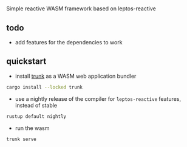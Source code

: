 #

Simple reactive WASM framework based on leptos-reactive

## todo

- add features for the dependencies to work

## quickstart

- install [trunk](https://trunkrs.dev/) as a WASM web application bundler

```sh
cargo install --locked trunk
```

- use a nightly release of the compiler for `leptos-reactive` features, instead of stable

```sh
rustup default nightly
```

- run the wasm

```sh
trunk serve
```

